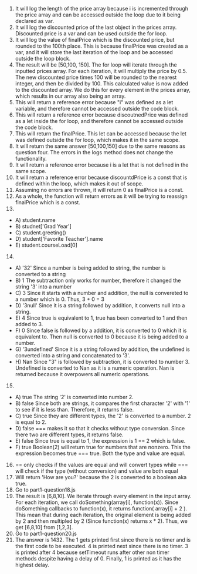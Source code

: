1. It will log the length of the price array because i is incremented through the price array and can be accessed outside the loop due to it being declared as var.
2. It will log the discounted price of the last object in the prices array. Discounted price is a var and can be used outside the for loop. 
3. It will log the value of finalPrice which is the discounted price, but rounded to the 100th place. This is because finalPrice was created as a var, and it will store the last iteration of the loop and be accessed outside the loop block.
4. The result will be [50,100, 150]. The for loop will iterate through the inputted prices array. For each iteration, it will multiply the price by 0.5. The new discounted price times 100 will be rounded to the nearest integer, and then be divided by 100. This calculated value is now added to the discounted array. We do this for every element in the prices array, which results in our array also being an array.
5. This will return a reference error because "i" was defined as a let variable, and therefore cannot be accessed outside the code block. 
6. This will return a reference error because discoutnedPrice was defined as a let inside the for loop, and therefore cannot be accessed outside the code block.
7. This will return the finalPrice. This let can be accessed because the let was defined outside the for loop, which makes it in the same scope.
8. It will return the same answer [50,100,150] due to the same reasons as question four. The errors in the logs method does not change the functionality.
9. It will return a reference error because i is a let that is not defined in the same scope.
10. It will return a reference error because discountdPrice is a const that is defined within the loop, which makes it out of scope.
11. Assuming no errors are thrown, it will return 0 as finalPrice is a const.
12. As a whole, the function will return errors as it will be trying to reassign finalPrice which is a const. 
13. 
- A) student.name
- B) studnet['Grad Year']
- C) student.greeting()
- D) student['Favorite Teacher'].name
- E) student.courseLoad[0]
14. 
- A) '32' Since a number is being added to string, the number is converted to a string
- B) 1 The subtraction only works for number, therefore it changed the string '3' into a number
- C) 3 Since it starts with a number and addition, the null is convereted to a number which is 0. Thus, 3 + 0 = 3
- D) '3null' Since it is a string followed by addition, it converts null into a string.
- E) 4 Since true is equivalent to 1, true has been converted to 1 and then added to 3.
- F) 0 Since false is followed by a addition, it is converted to 0 which it is equivalent to. Then null is converted to 0 because it is being added to a number. 
- G) '3undefined' Since it is a string followed by addition, the undefined is converted into a string and concatenated to '3'. 
- H) Nan Since "3" is followed by subtraction, it is converted to number 3. Undefined is converted to Nan as it is a numeric operation. Nan is returned because it overpowers all numeric operations.
15. 
- A) true The string '2' is converted into number 2.
- B) false Since both are strings, it compares the first character '2' with '1' to see if it is less than. Therefore, it returns false.
- C) true Since they are different types, the '2' is converted to a number. 2 is equal to 2.
- D) false === makes it so that it checks without type conversion. Since there two are different types, it returns false.
- E) false Since true is equal to 1, the expression is 1 == 2 which is false.
- F) true Boolean(2) will return true for numbers that are nonzero. This the expression becomes true === true. Both the type and value are equal.
16. == only checks if the values are equal and will convert types while === will check if the type (without conversion) and value are both equal
17. Will return 'How are you?' because the 2 is converted to a boolean aka true.
18. Go to part1-question18.js
19. The result is [6,8,10]. We iterate through every element in the input array. For each iteration, we call doSomething(array[i], function(x)). Since doSomething callbacks to function(x), it returns function( array[i] + 2 ). This mean that during each iteration, the original element is being added by 2 and then multipled by 2 (Since function(x) returns x * 2). Thus, we get [6,8,10] from [1,2,3]. 
20. Go to part1-question20.js
21. The answer is 1432. The 1 gets printed first since there is no timer and is the first code to be executed. 4 is printed next since there is no timer. 3 is printed after 4 because setTimeout runs after other non timer methods despite having a delay of 0. Finally, 1 is printed as it has the highest delay.
